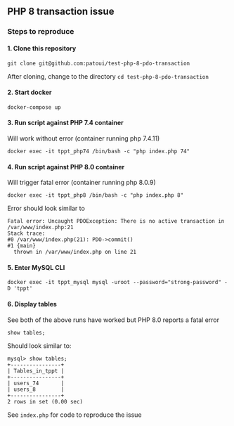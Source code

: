 ## PHP 8 transaction issue


### Steps to reproduce

#### 1. Clone this repository

```
git clone git@github.com:patoui/test-php-8-pdo-transaction
```

After cloning, change to the directory `cd test-php-8-pdo-transaction`

#### 2. Start docker

```
docker-compose up
```

#### 3. Run script against PHP 7.4 container

Will work without error (container running php 7.4.11)

```
docker exec -it tppt_php74 /bin/bash -c "php index.php 74"
```

#### 4. Run script against PHP 8.0 container

Will trigger fatal error (container running php 8.0.9)

```
docker exec -it tppt_php8 /bin/bash -c "php index.php 8"
```

Error should look similar to

```
Fatal error: Uncaught PDOException: There is no active transaction in /var/www/index.php:21
Stack trace:
#0 /var/www/index.php(21): PDO->commit()
#1 {main}
  thrown in /var/www/index.php on line 21
```

#### 5. Enter MySQL CLI

```
docker exec -it tppt_mysql mysql -uroot --password="strong-password" -D 'tppt'
```

#### 6. Display tables

See both of the above runs have worked but PHP 8.0 reports a fatal error

```
show tables;
```

Should look similar to:

```
mysql> show tables;
+----------------+
| Tables_in_tppt |
+----------------+
| users_74       |
| users_8        |
+----------------+
2 rows in set (0.00 sec)
```

See `index.php` for code to reproduce the issue
